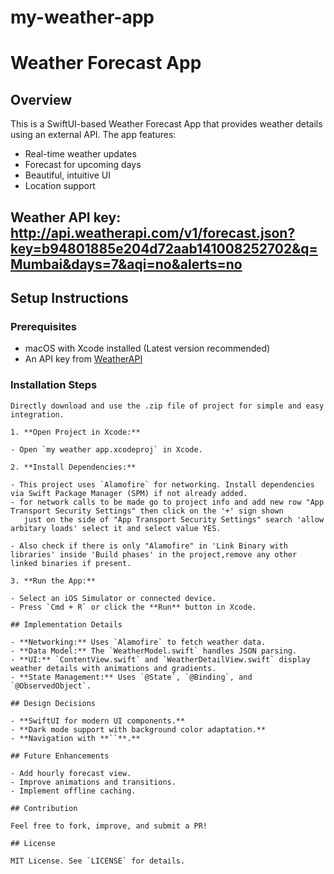 # my-weather-app

# Weather Forecast App

## Overview

This is a SwiftUI-based Weather Forecast App that provides weather details using an external API. The app features:

- Real-time weather updates
- Forecast for upcoming days
- Beautiful, intuitive UI
- Location support
## Weather API key: http://api.weatherapi.com/v1/forecast.json?key=b94801885e204d72aab141008252702&q=Mumbai&days=7&aqi=no&alerts=no

## Setup Instructions

### Prerequisites

- macOS with Xcode installed (Latest version recommended)
- An API key from [WeatherAPI](https://www.weatherapi.com/)

### Installation Steps

   ```
Directly download and use the .zip file of project for simple and easy integration.

1. **Open Project in Xcode:**

   - Open `my weather app.xcodeproj` in Xcode.

2. **Install Dependencies:**

   - This project uses `Alamofire` for networking. Install dependencies via Swift Package Manager (SPM) if not already added.
   - for network calls to be made go to project info and add new row "App Transport Security Settings" then click on the '+' sign shown
      just on the side of "App Transport Security Settings" search 'allow arbitary loads' select it and select value YES.

   - Also check if there is only "Alamofire" in 'Link Binary with libraries' inside 'Build phases' in the project,remove any other linked binaries if present.
  
3. **Run the App:**

   - Select an iOS Simulator or connected device.
   - Press `Cmd + R` or click the **Run** button in Xcode.

## Implementation Details

- **Networking:** Uses `Alamofire` to fetch weather data.
- **Data Model:** The `WeatherModel.swift` handles JSON parsing.
- **UI:** `ContentView.swift` and `WeatherDetailView.swift` display weather details with animations and gradients.
- **State Management:** Uses `@State`, `@Binding`, and `@ObservedObject`.

## Design Decisions

- **SwiftUI for modern UI components.**
- **Dark mode support with background color adaptation.**
- **Navigation with **``**.**

## Future Enhancements

- Add hourly forecast view.
- Improve animations and transitions.
- Implement offline caching.

## Contribution

Feel free to fork, improve, and submit a PR!

## License

MIT License. See `LICENSE` for details.

